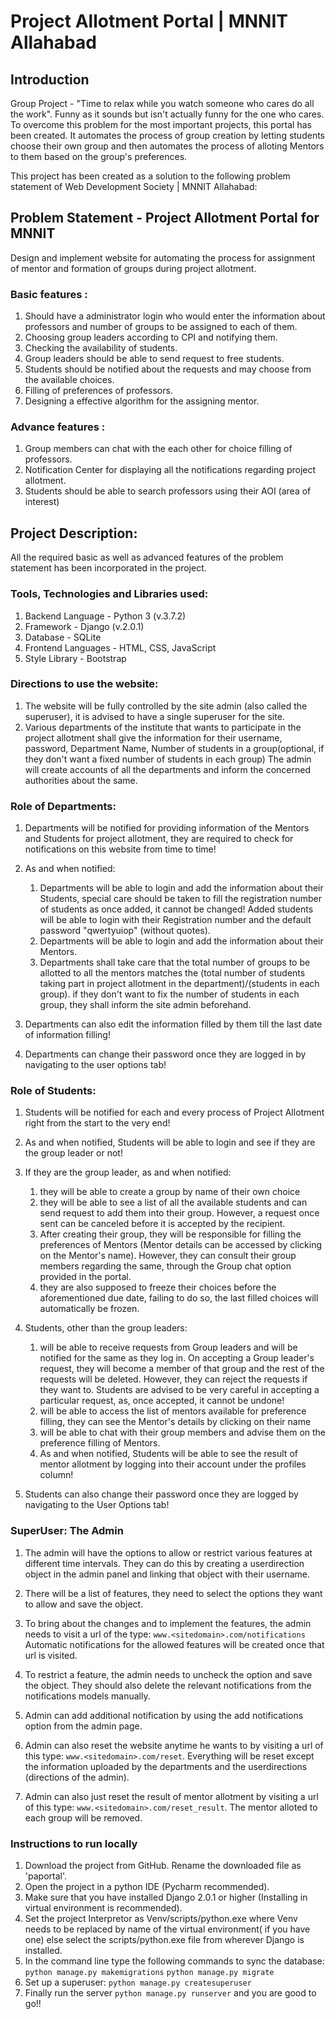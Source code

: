 # Project Allotment Portal | MNNIT Allahabad
## Introduction
Group Project - "Time to relax while you watch someone who cares do all the work". Funny as it sounds but isn't actually funny for the one who cares. To overcome this problem for the most important projects, this portal has been created. It automates the process of group creation by letting students choose their own group and then automates the process of alloting Mentors to them based on the group's preferences.

This project has been created as a solution to the following problem statement of Web Development Society | MNNIT Allahabad:

## Problem Statement - Project Allotment Portal for MNNIT
Design and implement website for automating the process for assignment of mentor and formation of groups during project allotment.

### Basic features :
1. Should have a administrator login who would enter the information about professors and number of groups to be assigned to each of them.
2. Choosing group leaders according to CPI and notifying them.
3. Checking the availability of students.
4. Group leaders should be able to send request to free students.
5. Students should be notified about the requests and may choose from the available choices.
6. Filling of preferences of professors.
7. Designing a effective algorithm for the assigning mentor.

### Advance features :
1. Group members can chat with the each other for choice filling of professors.
2. Notification Center for displaying all the notifications regarding project allotment.
3. Students should be able to search professors using their AOI (area of interest)
## Project Description:
All the required basic as well as advanced features of the problem statement has been incorporated in the project.

### Tools, Technologies and Libraries used:
1. Backend Language - Python 3 (v.3.7.2)
2. Framework - Django (v.2.0.1)
3. Database - SQLite
4. Frontend Languages - HTML, CSS, JavaScript
5. Style Library - Bootstrap
### Directions to use the website:
1. The website will be fully controlled by the site admin (also called the superuser), it is advised to have a single superuser for the site.
2. Various departments of the institute that wants to participate in the project allotment shall give the information for their username, password, Department Name, Number of students in a group(optional, if they don't want a fixed number of students in each group) The admin will create accounts of all the departments and inform the concerned authorities about the same.
### Role of Departments:
1. Departments will be notified for providing information of the Mentors and Students for project allotment, they are required to check for notifications on this website from time to time!

2. As and when notified:

	1. Departments will be able to login and add the information about their Students, special care should be taken to fill the registration number of students as once added, it cannot be changed! Added students will be able to login with their Registration number and the default password "qwertyuiop" (without quotes).
	2. Departments will be able to login and add the information about their Mentors.
	3. Departments shall take care that the total number of groups to be allotted to all the mentors matches the (total number of students taking part in project allotment in the department)/(students in each group). if they don't want to fix the number of students in each group, they shall inform the site admin beforehand.

3. Departments can also edit the information filled by them till the last date of information filling!

4. Departments can change their password once they are logged in by navigating to the user options tab!

### Role of Students:
1. Students will be notified for each and every process of Project Allotment right from the start to the very end!

2. As and when notified, Students will be able to login and see if they are the group leader or not!

3. If they are the group leader, as and when notified:

	1. they will be able to create a group by name of their own choice
	2. they will be able to see a list of all the available students and can send request to add them into their group. However, a request once sent can be canceled before it is accepted by the recipient.
	3. After creating their group, they will be responsible for filling the preferences of Mentors (Mentor details can be accessed by clicking on the Mentor's name). However, they can consult their group members regarding the same, through the Group chat option provided in the portal.
	4. they are also supposed to freeze their choices before the aforementioned due date, failing to do so, the last filled choices will automatically be frozen.
4. Students, other than the group leaders:

	1. will be able to receive requests from Group leaders and will be notified for the same as they log in. On accepting a Group leader's request, they will become a member of that group and the rest of the requests will be deleted. However, they can reject the requests if they want to. Students are advised to be very careful in accepting a particular request, as, once accepted, it cannot be undone!
	2. will be able to access the list of mentors available for preference filling, they can see the Mentor's details by clicking on their name
	3. will be able to chat with their group members and advise them on the preference filling of Mentors.
	4. As and when notified, Students will be able to see the result of mentor allotment by logging into their account under the profiles column!

5. Students can also change their password once they are logged by navigating to the User Options tab!

### SuperUser: The Admin
1. The admin will have the options to allow or restrict various features at different time intervals. They can do this by creating a userdirection object in the admin panel and linking that object with their username.

2. There will be a list of features, they need to select the options they want to allow and save the object.

3. To bring about the changes and to implement the features, the admin needs to visit a url of the type: ```www.<sitedomain>.com/notifications``` Automatic notifications for the allowed features will be created once that url is visited.

4. To restrict a feature, the admin needs to uncheck the option and save the object. They should also delete the relevant notifications from the notifications models manually.

5. Admin can add additional notification by using the add notifications option from the admin page.

6. Admin can also reset the website anytime he wants to by visiting a url of this type: ```www.<sitedomain>.com/reset```. Everything will be reset except the information uploaded by the departments and the userdirections (directions of the admin).

7. Admin can also just reset the result of mentor allotment by visiting a url of this type: ```www.<sitedomain>.com/reset_result```. The mentor alloted to each group will be removed.

### Instructions to run locally
1. Download the project from GitHub. Rename the downloaded file as 'paportal'.
2. Open the project in a python IDE (Pycharm recommended).
3. Make sure that you have installed Django 2.0.1 or higher (Installing in virtual environment is recommended).
4. Set the project Interpretor as Venv/scripts/python.exe where Venv needs to be replaced by name of the virtual environment( if you have one) else select the scripts/python.exe file from wherever Django is installed.
5. In the command line type the following commands to sync the database:
```python manage.py makemigrations```
```python manage.py migrate```
6. Set up a superuser:
```python manage.py createsuperuser```
7. Finally run the server
```python manage.py runserver```
   and you are good to go!!
